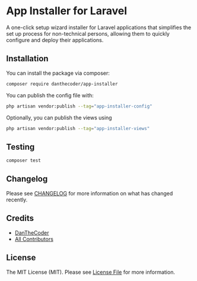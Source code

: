 # App Installer for Laravel

A one-click setup wizard installer for Laravel applications that simplifies the set up process for non-technical persons, allowing them to quickly configure and deploy their applications.

## Installation

You can install the package via composer:

```bash
composer require danthecoder/app-installer
```

You can publish the config file with:

```bash
php artisan vendor:publish --tag="app-installer-config"
```

Optionally, you can publish the views using

```bash
php artisan vendor:publish --tag="app-installer-views"
```

## Testing

```bash
composer test
```

## Changelog

Please see [CHANGELOG](CHANGELOG.md) for more information on what has changed recently.

## Credits

-   [DanTheCoder](https://github.com/DanTheCoder)
-   [All Contributors](../../contributors)

## License

The MIT License (MIT). Please see [License File](LICENSE.md) for more information.
